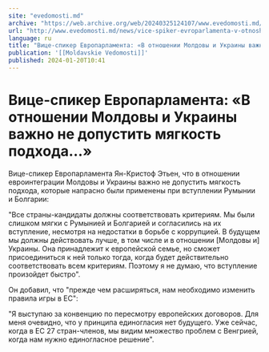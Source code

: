 ```yaml
---
site: "evedomosti.md"
archive: "https://web.archive.org/web/20240325124107/www.evedomosti.md/news/vice-spiker-evroparlamenta-v-otnoshenii-moldovy-i-ukrainy-va"
url: "http://www.evedomosti.md/news/vice-spiker-evroparlamenta-v-otnoshenii-moldovy-i-ukrainy-va"
language: ru
title: "Вице-спикер Европарламента: «В отношении Молдовы и Украины важно не допустить мягкость подхода…»"
publication: '[[Moldavskie Vedomosti]]'
published: 2024-01-20T10:41
---
```


# Вице-спикер Европарламента: «В отношении Молдовы и Украины важно не допустить мягкость подхода…»

Вице-спикер Европарламента Ян-Кристоф Этьен, что в отношении евроинтеграции Молдовы и Украины важно не допустить мягкость подхода, которые напрасно были применены при вступлении Румынии и Болгарии:

"Все страны-кандидаты должны соответствовать критериям. Мы были слишком мягки с Румынией и Болгарией и согласились на их вступление, несмотря на недостатки в борьбе с коррупцией. В будущем мы должны действовать лучше, в том числе и в отношении [Молдовы и] Украины. Она принадлежит к европейской семье, но сможет присоединиться к ней только тогда, когда будет действительно соответствовать всем критериям. Поэтому я не думаю, что вступление произойдет быстро".

Он добавил, что "прежде чем расширяться, нам необходимо изменить правила игры в ЕС":

"Я выступаю за конвенцию по пересмотру европейских договоров. Для меня очевидно, что у принципа единогласия нет будущего. Уже сейчас, когда в ЕС 27 стран-членов, мы видим множество проблем с Венгрией, когда нам нужно единогласное решение". 